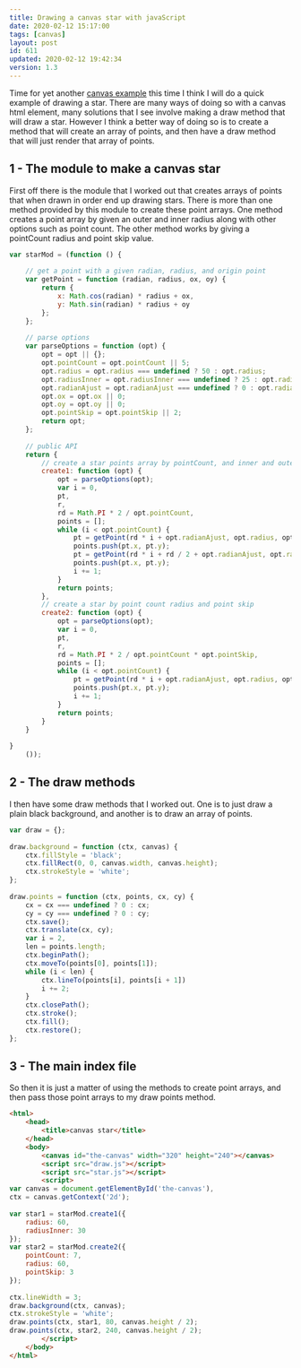 ```yaml
---
title: Drawing a canvas star with javaScript
date: 2020-02-12 15:17:00
tags: [canvas]
layout: post
id: 611
updated: 2020-02-12 19:42:34
version: 1.3
---
```


Time for yet another [canvas example](https://developer.mozilla.org/en-US/docs/Web/API/Canvas_API/Tutorial) this time I think I will do a quick example of drawing a star. There are many ways of doing so with a canvas html element, many solutions that I see involve making a draw method that will draw a star. However I think a better way of doing so is to create a method that will create an array of points, and then have a draw method that will just render that array of points.

<!-- more -->

## 1 - The module to make a canvas star

First off there is the module that I worked out that creates arrays of points that when drawn in order end up drawing stars. There is more than one method provided by this module to create these point arrays. One method creates a point array by given an outer and inner radius along with other options such as point count. The other method works by giving a pointCount radius and point skip value.

```js
var starMod = (function () {
 
    // get a point with a given radian, radius, and origin point
    var getPoint = function (radian, radius, ox, oy) {
        return {
            x: Math.cos(radian) * radius + ox,
            y: Math.sin(radian) * radius + oy
        };
    };
 
    // parse options
    var parseOptions = function (opt) {
        opt = opt || {};
        opt.pointCount = opt.pointCount || 5;
        opt.radius = opt.radius === undefined ? 50 : opt.radius;
        opt.radiusInner = opt.radiusInner === undefined ? 25 : opt.radiusInner;
        opt.radianAjust = opt.radianAjust === undefined ? 0 : opt.radianAjust;
        opt.ox = opt.ox || 0;
        opt.oy = opt.oy || 0;
        opt.pointSkip = opt.pointSkip || 2;
        return opt;
    };
 
    // public API
    return {
        // create a star points array by pointCount, and inner and outer radius
        create1: function (opt) {
            opt = parseOptions(opt);
            var i = 0,
            pt,
            r,
            rd = Math.PI * 2 / opt.pointCount,
            points = [];
            while (i < opt.pointCount) {
                pt = getPoint(rd * i + opt.radianAjust, opt.radius, opt.ox, opt.oy);
                points.push(pt.x, pt.y);
                pt = getPoint(rd * i + rd / 2 + opt.radianAjust, opt.radiusInner, opt.ox, opt.oy);
                points.push(pt.x, pt.y);
                i += 1;
            }
            return points;
        },
        // create a star by point count radius and point skip
        create2: function (opt) {
            opt = parseOptions(opt);
            var i = 0,
            pt,
            r,
            rd = Math.PI * 2 / opt.pointCount * opt.pointSkip,
            points = [];
            while (i < opt.pointCount) {
                pt = getPoint(rd * i + opt.radianAjust, opt.radius, opt.ox, opt.oy);
                points.push(pt.x, pt.y);
                i += 1;
            }
            return points;
        }
    }
 
}
    ());
```

## 2 - The draw methods

I then have some draw methods that I worked out. One is to just draw a plain black background, and another is to draw an array of points.

```js
var draw = {};
 
draw.background = function (ctx, canvas) {
    ctx.fillStyle = 'black';
    ctx.fillRect(0, 0, canvas.width, canvas.height);
    ctx.strokeStyle = 'white';
};
 
draw.points = function (ctx, points, cx, cy) {
    cx = cx === undefined ? 0 : cx;
    cy = cy === undefined ? 0 : cy;
    ctx.save();
    ctx.translate(cx, cy);
    var i = 2,
    len = points.length;
    ctx.beginPath();
    ctx.moveTo(points[0], points[1]);
    while (i < len) {
        ctx.lineTo(points[i], points[i + 1])
        i += 2;
    }
    ctx.closePath();
    ctx.stroke();
    ctx.fill();
    ctx.restore();
};
```

## 3 - The main index file

So then it is just a matter of using the methods to create point arrays, and then pass those point arrays to my draw points method.

```html
<html>
    <head>
        <title>canvas star</title>
    </head>
    <body>
        <canvas id="the-canvas" width="320" height="240"></canvas>
        <script src="draw.js"></script>
        <script src="star.js"></script>
        <script>
var canvas = document.getElementById('the-canvas'),
ctx = canvas.getContext('2d');
 
var star1 = starMod.create1({
    radius: 60,
    radiusInner: 30
});
var star2 = starMod.create2({
    pointCount: 7,
    radius: 60,
    pointSkip: 3
});
 
ctx.lineWidth = 3;
draw.background(ctx, canvas);
ctx.strokeStyle = 'white';
draw.points(ctx, star1, 80, canvas.height / 2);
draw.points(ctx, star2, 240, canvas.height / 2);
        </script>
    </body>
</html>
```